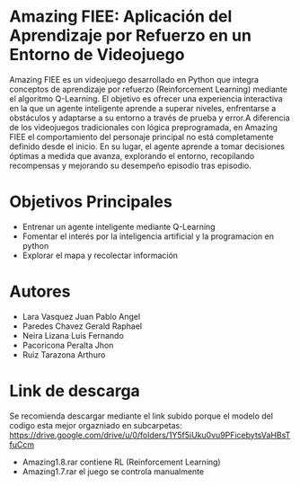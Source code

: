 # Amazing FIEE: Aplicación del Aprendizaje por Refuerzo en un Entorno de Videojuego
Amazing FIEE es un videojuego desarrollado en Python que integra conceptos de aprendizaje por refuerzo (Reinforcement Learning) mediante el algoritmo Q-Learning. El objetivo es ofrecer una experiencia interactiva en la que un agente inteligente aprende a superar niveles, enfrentarse a obstáculos y adaptarse a su entorno a través de prueba y error.A diferencia de los videojuegos tradicionales con lógica preprogramada, en Amazing FIEE el comportamiento del personaje principal no está completamente definido desde el inicio. En su lugar, el agente aprende a tomar decisiones óptimas a medida que avanza, explorando el entorno, recopilando recompensas y mejorando su desempeño episodio tras episodio. 
# Objetivos Principales
- Entrenar un agente inteligente mediante Q-Learning
- Fomentar el interés por la inteligencia artificial y la programacion en python
- Explorar el mapa y recolectar información
# Autores 
- Lara Vasquez Juan Pablo Angel
- Paredes Chavez Gerald Raphael
- Neira Lizana Luis Fernando
- Pacoricona Peralta Jhon 
- Ruiz Tarazona Arthuro
# Link de descarga
Se recomienda descargar mediante el link subido porque el modelo del codigo esta mejor orgazniado en subcarpetas: https://drive.google.com/drive/u/0/folders/1Y5f5iUku0vu9PFicebytsVaHBsTfuCcm
- Amazing1.8.rar contiene RL (Reinforcement Learning)
- Amazing1.7.rar el juego se controla manualmente 
